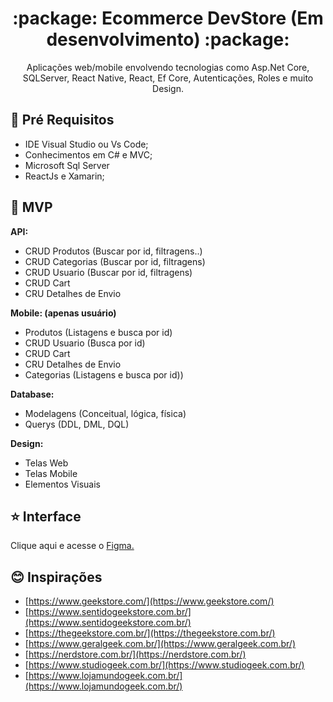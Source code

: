 <h1 align="center">
   :package: Ecommerce DevStore (Em desenvolvimento) :package:
</h1>
<p align="center">
   Aplicações web/mobile envolvendo tecnologias como Asp.Net Core, SQLServer, React Native, React, Ef Core, Autenticações, Roles e muito Design.
</p>


## :pushpin: Pré Requisitos
- IDE Visual Studio ou Vs Code;
- Conhecimentos em C# e MVC;
- Microsoft Sql Server
- ReactJs e Xamarin;


## :page_with_curl: MVP

**API:**
- CRUD Produtos (Buscar por id, filtragens..)
- CRUD Categorias (Buscar por id, filtragens)
- CRUD Usuario (Buscar por id, filtragens)
- CRUD Cart
- CRU Detalhes de Envio

**Mobile: (apenas usuário)**
- Produtos (Listagens e busca por id)
- CRUD Usuario (Busca por id)
- CRUD Cart
- CRU Detalhes de Envio
- Categorias (Listagens e busca por id))

**Database:**
- Modelagens (Conceitual, lógica, física)
- Querys (DDL, DML, DQL)

**Design:**
- Telas Web
- Telas Mobile
- Elementos Visuais

## :star: Interface 
Clique aqui e acesse o [Figma.](https://www.figma.com/file/MQwC7msGWLxbqW03FDUdTh/DevStore?node-id=0%3A1&frame-preset-name=iPhone%2011%20Pro%20Max)


<!--
## :star: Features além do esperado
- Possibilidade de avaliar o produto (estrelas e comentário)
- Integração com meios de pagamento
- Deploy de toda Stack da Aplicação
- Responsividade Web
- Desenvolvimento do caráter visual da empresa (marca, icones, ilustrações..)
- Login Integrado ao Google
- Verificaçação de Email
-->

## :blush: Inspirações
- [https://www.geekstore.com/](https://www.geekstore.com/)
- [https://www.sentidogeekstore.com.br/](https://www.sentidogeekstore.com.br/)
- [https://thegeekstore.com.br/](https://thegeekstore.com.br/)
- [https://www.geralgeek.com.br/](https://www.geralgeek.com.br/)
- [https://nerdstore.com.br/](https://nerdstore.com.br/)
- [https://www.studiogeek.com.br/](https://www.studiogeek.com.br/)
- [https://www.lojamundogeek.com.br/](https://www.lojamundogeek.com.br/)



